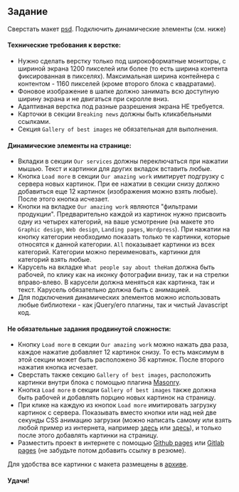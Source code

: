 ## Задание

Сверстать макет [psd](../step-project-ham/The_Ham_Step_project.psd). Подключить динамические элементы (см. ниже)

#### Технические требования к верстке:
- Нужно сделать верстку только под широкоформатные мониторы, с шириной экрана 1200 пикселей или более
 (то есть ширина контента фиксированная в пикселях).
  Максимальная ширина контейнера с контентом - 1160 пикселей (кроме второго блока с квадратами). 
- Фоновое изображение в шапке должно занимать всю доступную ширину экрана и не двигаться при скролле вниз.
- Адаптивная верстка под разные разрешения экрана НЕ требуется.
- Карточки в секции `Breaking news` должны быть кликабельными ссылками.
- Секция `Gallery of best images` не обязательная для выполнения.

#### Динамические элементы на странице:
- Вкладки в секции `Our services` должны переключаться при нажатии мышью. Текст и картинки для других вкладок вставить любые.
- Кнопка `Load more` в секции `Our amazing work` имитирует подгрузку с сервера новых картинок. При ее нажатии в секции снизу должно добавиться еще 12 картинок (изображения можно взять любые). После этого кнопка исчезает.
- Кнопки на вкладке `Our amazing work` являются "фильтрами продукции". Предварительно каждой из картинок нужно присвоить одну из четырех категорий, на ваше усмотрение (на макете это `Graphic design`, `Web design`, `Landing pages`, `Wordpress`). При нажатии на кнопку категории необходимо показать только те картинки, которые относятся к данной категории. `All` показывает картинки из всех категорий. Категории можно переименовать, картинки для категорий взять любые.
- Карусель на вкладке `What people say about theHam` должна быть рабочей, по клику как на иконку фотографии внизу, так и на стрелки вправо-влево. В карусели должна меняться как картинка, так и текст. Карусель обязательно должна быть с анимацией.
- Для подключения динамических элементов можно использовать любые библиотеки - как jQuery/его плагины, так и чистый Javascript код.
   
#### Не обязательные задания продвинутой сложности:
- Кнопку `Load more` в секции `Our amazing work` можно нажать два раза, каждое нажатие добавляет 12 картинок снизу. То есть максимум в этой секции может быть расположено 36 картинок. После второго нажатия кнопка исчезает.
- Сверстать также секцию `Gallery of best images`, расположить картинки внутри блока с помощью плагина [Masonry](https://masonry.desandro.com/).
- Кнопка `Load more` в секции `Gallery of best images` также должна быть рабочей и добавлять порцию новых картинок на страницу.
- При клике на каждую из кнопок `Load more` имитировать загрузку картинок с сервера. Показывать вместо кнопки или над ней две секунды CSS анимацию загрузки (можно написать самому или взять любой пример из интернета, например [здесь](https://freefrontend.com/css-loaders/) или [здесь](http://nisnom.com/preloadery-loader/)), и только после этого добавлять картинки на страницу.
- Разместить проект в интернете с помощью [Github pages](https://pages.github.com/) или [Gitlab pages](https://docs.gitlab.com/ee/user/project/pages/) (не забудьте потом добавить ссылку в резюме).

Для удобства все картинки с макета размещены в [архиве](../step-project-ham/Step%20Project%20Ham%20Pictures.zip).

#### Удачи!
